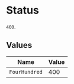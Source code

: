 # Status

`400`.


## Values

| Name          | Value         |
| ------------- | ------------- |
| `FourHundred` | 400           |